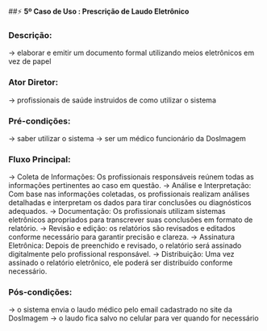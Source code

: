 ##⚡ **5º Caso de Uso : Prescrição de Laudo Eletrônico**

### Descrição:
→ elaborar e emitir um documento formal utilizando meios eletrônicos em vez de papel

### Ator Diretor:
→ profissionais de saúde instruidos de como utilizar o sistema

### Pré-condições:
→ saber utilizar o sistema
→ ser um médico funcionário da DosImagem

### Fluxo Principal:
→ Coleta de Informações: Os profissionais responsáveis ​​reúnem todas as informações pertinentes ao caso em questão.
→ Análise e Interpretação: Com base nas informações coletadas, os profissionais realizam análises detalhadas e interpretam os dados para tirar conclusões ou diagnósticos adequados.
→ Documentação: Os profissionais utilizam sistemas eletrônicos apropriados para transcrever suas conclusões em formato de relatório.
→ Revisão e edição: os relatórios são revisados ​​e editados conforme necessário para garantir precisão e clareza.
→ Assinatura Eletrônica: Depois de preenchido e revisado, o relatório será assinado digitalmente pelo profissional responsável.
→ Distribuição: Uma vez assinado o relatório eletrônico, ele poderá ser distribuído conforme necessário.

### Pós-condições:
→ o sistema envia o laudo médico pelo email cadastrado no site da DosImagem
→ o laudo fica salvo no celular para ver quando for necessário


